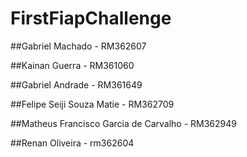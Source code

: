 # FirstFiapChallenge

##Gabriel Machado - RM362607

##Kainan Guerra - RM361060

##Gabriel Andrade - RM361649

##Felipe Seiji Souza Matie - RM362709

##Matheus Francisco Garcia de Carvalho - RM362949

##Renan Oliveira - rm362604
